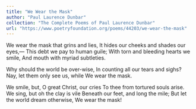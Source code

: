 ```yaml
---
title: "We Wear the Mask"
author: "Paul Laurence Dunbar"
collection: "The Complete Poems of Paul Laurence Dunbar"
url: "https://www.poetryfoundation.org/poems/44203/we-wear-the-mask"
---
```


We wear the mask that grins and lies,
It hides our cheeks and shades our eyes,—
This debt we pay to human guile;
With torn and bleeding hearts we smile,
And mouth with myriad subtleties.

Why should the world be over-wise,
In counting all our tears and sighs?
Nay, let them only see us, while
       We wear the mask.

We smile, but, O great Christ, our cries
To thee from tortured souls arise.
We sing, but oh the clay is vile
Beneath our feet, and long the mile;
But let the world dream otherwise,
       We wear the mask!
